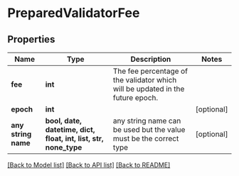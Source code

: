 # PreparedValidatorFee


## Properties
Name | Type | Description | Notes
------------ | ------------- | ------------- | -------------
**fee** | **int** | The fee percentage of the validator which will be updated in the future epoch. | 
**epoch** | **int** |  | [optional] 
**any string name** | **bool, date, datetime, dict, float, int, list, str, none_type** | any string name can be used but the value must be the correct type | [optional]

[[Back to Model list]](../README.md#documentation-for-models) [[Back to API list]](../README.md#documentation-for-api-endpoints) [[Back to README]](../README.md)


